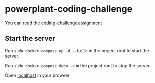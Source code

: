 # powerplant-coding-challenge

You can read the [coding-challenge assignment](./coding-challenge.md)

## Start the server
Run `sudo docker-compose up -d --build` in the project root to start the server.

Run `sudo docker-compose dwon -v` in the project root to stop the server.

Open [localhost](http://localhost:8888/docs) in your browser.